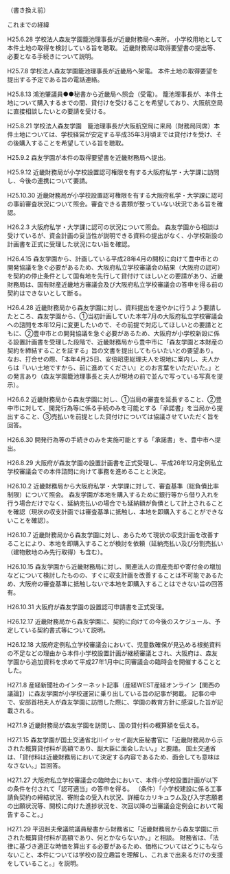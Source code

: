 （書き換え前）


これまでの経緯

H25.6.28
学校法人森友学園籠池理事長が近畿財務局へ来所。
小学校用地として本件土地の取得を検討している旨を聴取。
近畿財務局は取得要望書の提出等、必要となる手続きについて説明。

H25.7.8
学校法人森友学園籠池理事長が近畿局へ架電。
本件土地の取得要望を提出する予定である旨の電話連絡。

H25.8.13
鴻池肇議員●●秘書から近畿局へ照会（受電）。
籠池理事長が、本件土地について購入するまでの間、貸付けを受けることを希望しており、大阪航空局に直接相談したいとの要請を受ける。

H25.8.21
学校法人森友学園　籠池理事長が大阪航空局に来局（財務局同席）本件土地については、学校経営が安定する平成35年3月頃までは貸付けを受け、その後購入することを希望している旨を聴取。

H25.9.2
森友学園が本件の取得要望書を近畿財務局へ提出。

H25.9.12
近畿財務局が小学校設置認可権限を有する大阪府私学・大学課に訪問し、今後の連携について要請。

H25.10.30
近畿財務局が小学校設置認可権限を有する大阪府私学・大学課に認可の事前審査状況について照会。審査できる書類が整っていない状況である旨を確認。

H26.2.3
大阪府私学・大学課に認可の状況について照会。
森友学園から相談は受けているが、資金計画の妥当性が説明できる資料の提出がなく、小学校新設の計画書を正式に受理した状況にない旨を確認。

H26.4.15
森友学園から、計画している平成28年4月の開校に向けて豊中市との開発協議を急ぐ必要があるため、大阪府私立学校審議会の結果（大阪府の認可）を契約の停止条件として国有地を先行して貸付けてほしいとの要請があり、近畿財務局は、国有財産近畿地方審議会及び大阪府私立学校審議会の答申を得る前の契約はできないとして断る。

H26.4.28
近畿財務局から森友学園に対し、資料提出を速やかに行うよう要請したところ、森友学園から、①当初計画していた本年7月の大阪府私立学校審議会への諮問を本年12月に変更したいので、その前提で対応してほしいとの要請とともに、②豊中市との開発協議を急ぐ必要があるため、大阪府が小学校新設に係る設置計画書を受理した段階で、近畿財務局から豊中市に「森友学園と本財産の契約を締結することを証する」旨の文書を提出してもらいたいとの要望あり。
なお、打合せの際、「本年4月25日、安倍昭恵総理夫人を現地に案内し、夫人からは『いい土地ですから、前に進めてください』とのお言葉をいただいた。」との発言あり（森友学園籠池理事長と夫人が現地の前で並んで写っている写真を提示）。

H26.6.2
近畿財務局から森友学園に対し、①当局の審査を延長すること、②豊中市に対して、開発行為等に係る手続のみを可能とする「承諾書」を当局から提出すること、③売払いを前提とした貸付けについては協議させていただく旨を回答。

H26.6.30
開発行為等の手続きのみを実施可能とする「承諾書」を、豊中市へ提出。

H26.8.29
大阪府が森友学園の設置計画書を正式受理し、平成26年12月定例私立学校審議会での本件諮問に向けて事務を進めることと決定。

H26.10.2
近畿財務局から大阪府私学・大学課に対して、審査基準（総負債比率制限）について照会。
森友学園が本地を購入するために銀行等から借り入れを行う場合だけでなく、延納売払いの場合でも延納額が負債として計上されることを確認（現状の収支計画では審査基準に抵触し、本地を即購入することができないことを確認）。

H26.10.7
近畿財務局から森友学園に対し、あらためて現状の収支計画を改善することにより、本地を即購入することが検討を依頼（延納売払い及び分割売払い（建物敷地のみ先行取得）も含む）。

H26.10.15
森友学園から近畿財務局に対し、関連法人の資産売却や寄付金の増加などについて検討したものの、すぐに収支計画を改善することは不可能であるため、大阪府の審査基準に抵触しないで本地を即購入することはできない旨の回答有。

H26.10.31
大阪府が森友学園の設置認可申請書を正式受理。

H26.12.17
近畿財務局から森友学園に、契約に向けての今後のスケジュール、予定している契約書式等について説明。

H26.12.18
大阪府定例私立学校審議会において、児童数確保が見込める根拠資料の不足などの理由から本件小学校設置計画が継続審議とされ、大阪府は、森友学園から追加資料を求めて平成27年1月中に同審議会の臨時会を開催することとした。

H27.1.8
産経新聞社のインターネット記事（産経WEST産経オンライン【関西の議論】）に森友学園が小学校運営に乗り出している旨の記事が掲載。
記事の中で、安部首相夫人が森友学園に訪問した際に、学園の教育方針に感涙した旨が記載される。

H27.1.9
近畿財務局が森友学園を訪問し、国の貸付料の概算額を伝える。

H27.1.15
森友学園が国土交通省北川イッセイ副大臣秘書官に「近畿財務局から示された概算貸付料が高額であり、副大臣に面会したい。」と要請。
国土交通省は、「貸付料は近畿財務局において決定する内容であるため、面会しても意味はなさない。」旨回答。

H27.1.27
大阪府私立学校審議会の臨時会において、本件小学校設置計画が以下の条件を付されて「認可適当」の答申を得る。
（条件）「小学校建設に係る工事請負契約の締結状況、寄附金の受入れ状況、詳細なカリキュラム及び入学志願者の出願状況等、開校に向けた進捗状況を、次回以降の当審議会定例会において報告すること。」

H27.1.29
平沼赳夫衆議院議員秘書から財務省に「近畿財務局から森友学園に示された概算貸付料が高額であり、何とかならないか。」と相談。
財務省は、「法律に基づき適正な時価を算出する必要があるため、価格についてはどうにもならないこと、本件については学校の設立趣旨を理解し、これまで出来るだけの支援をしていること。」を説明。
